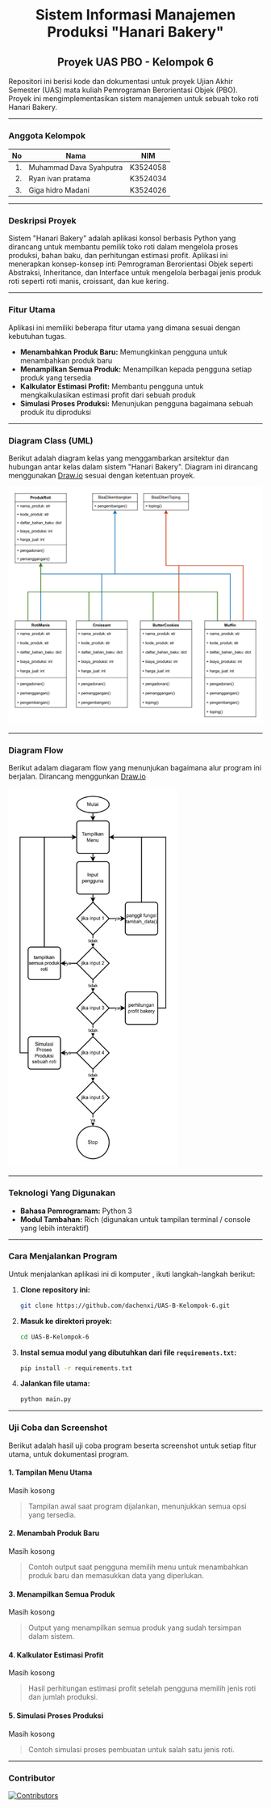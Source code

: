 <div align="center">

# Sistem Informasi Manajemen Produksi "Hanari Bakery"
## Proyek UAS PBO - Kelompok 6

</div>

Repositori ini berisi kode dan dokumentasi untuk proyek Ujian Akhir Semester (UAS) mata kuliah Pemrograman Berorientasi Objek (PBO). Proyek ini mengimplementasikan sistem manajemen untuk sebuah toko roti Hanari Bakery.

---

### Anggota Kelompok

| No | Nama | NIM |
|--:|--|--|
|1.|Muhammad Dava Syahputra|K3524058|
|2.|Ryan ivan pratama|K3524034|
|3.|Giga hidro Madani|K3524026|

---

### Deskripsi Proyek

Sistem "Hanari Bakery" adalah aplikasi konsol berbasis Python yang dirancang untuk membantu pemilik toko roti dalam mengelola proses produksi, bahan baku, dan perhitungan estimasi profit. Aplikasi ini menerapkan konsep-konsep inti Pemrograman Berorientasi Objek seperti Abstraksi, Inheritance, dan Interface untuk mengelola berbagai jenis produk roti seperti roti manis, croissant, dan kue kering.

---

### Fitur Utama

Aplikasi ini memiliki beberapa fitur utama yang dimana sesuai dengan kebutuhan tugas.

* **Menambahkan Produk Baru:** Memungkinkan pengguna untuk menambahkan produk baru
* **Menampilkan Semua Produk:** Menampilkan kepada pengguna setiap produk yang tersedia
* **Kalkulator Estimasi Profit:** Membantu pengguna untuk mengkalkulasikan estimasi profit dari sebuah produk
* **Simulasi Proses Produksi:** Menunjukan pengguna bagaimana sebuah produk itu diproduksi

---

### Diagram Class (UML)

Berikut adalah diagram kelas yang menggambarkan arsitektur dan hubungan antar kelas dalam sistem "Hanari Bakery". Diagram ini dirancang menggunakan [Draw.io](https://app.diagrams.net) sesuai dengan ketentuan proyek.

![Class Diagram](media/Diagram_Class.drawio.png)

---

### Diagram Flow

Berikut adalam diagaram flow yang menunjukan bagaimana alur program ini berjalan. Dirancang menggunkan [Draw.io](https://app.diagrams.net)

<img src="media/Diagram_Flow.drawio.png" alt="Diagram Flow" height="750">

---

### Teknologi Yang Digunakan

* **Bahasa Pemrogramam:** Python 3
* **Modul Tambahan:** Rich (digunakan untuk tampilan terminal / console yang lebih interaktif)

---

### Cara Menjalankan Program

Untuk menjalankan aplikasi ini di komputer , ikuti langkah-langkah berikut:

1.  **Clone repository ini:**
    ```bash
    git clone https://github.com/dachenxi/UAS-B-Kelompok-6.git
    ```

2.  **Masuk ke direktori proyek:**
    ```bash
    cd UAS-B-Kelompok-6
    ```

3. **Instal semua modul yang dibutuhkan dari file `requirements.txt`:**
    ```bash
    pip install -r requirements.txt
    ```

4.  **Jalankan file utama:**
    ```bash
    python main.py
    ```
---

### Uji Coba dan Screenshot

Berikut adalah hasil uji coba program beserta screenshot untuk setiap fitur utama, untuk dokumentasi program.

#### 1. Tampilan Menu Utama
Masih kosong
> Tampilan awal saat program dijalankan, menunjukkan semua opsi yang tersedia.

#### 2. Menambah Produk Baru
Masih kosong
> Contoh output saat pengguna memilih menu untuk menambahkan produk baru dan memasukkan data yang diperlukan.

#### 3. Menampilkan Semua Produk
Masih kosong
> Output yang menampilkan semua produk yang sudah tersimpan dalam sistem.

#### 4. Kalkulator Estimasi Profit
Masih kosong
> Hasil perhitungan estimasi profit setelah pengguna memilih jenis roti dan jumlah produksi.

#### 5. Simulasi Proses Produksi
Masih kosong
> Contoh simulasi proses pembuatan untuk salah satu jenis roti.


---

### Contributor

[![Contributors](https://contrib.rocks/image?repo=Dachenxi/UAS-B-Kelompok-6)](https://github.com/dachenxi/UAS-B-Kelompok-6/graphs/contributors)